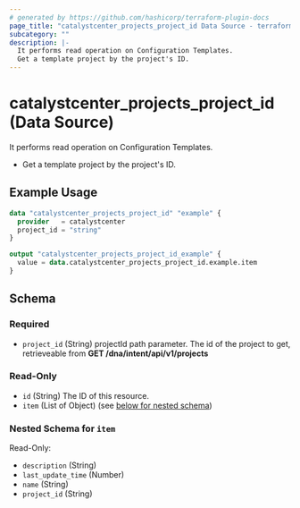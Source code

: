 ```yaml
---
# generated by https://github.com/hashicorp/terraform-plugin-docs
page_title: "catalystcenter_projects_project_id Data Source - terraform-provider-catalystcenter"
subcategory: ""
description: |-
  It performs read operation on Configuration Templates.
  Get a template project by the project's ID.
---
```


# catalystcenter_projects_project_id (Data Source)

It performs read operation on Configuration Templates.

- Get a template project by the project's ID.

## Example Usage

```terraform
data "catalystcenter_projects_project_id" "example" {
  provider   = catalystcenter
  project_id = "string"
}

output "catalystcenter_projects_project_id_example" {
  value = data.catalystcenter_projects_project_id.example.item
}
```

<!-- schema generated by tfplugindocs -->
## Schema

### Required

- `project_id` (String) projectId path parameter. The id of the project to get, retrieveable from **GET /dna/intent/api/v1/projects**

### Read-Only

- `id` (String) The ID of this resource.
- `item` (List of Object) (see [below for nested schema](#nestedatt--item))

<a id="nestedatt--item"></a>
### Nested Schema for `item`

Read-Only:

- `description` (String)
- `last_update_time` (Number)
- `name` (String)
- `project_id` (String)
